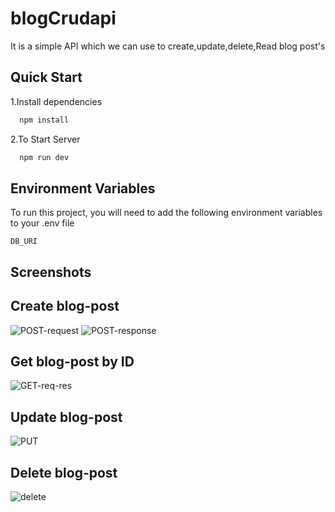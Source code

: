
# blogCrudapi

It is a simple API which we can use to create,update,delete,Read
blog post's





  



  
## Quick Start 

1.Install dependencies


```bash
  npm install
```
2.To Start Server

```bash
  npm run dev
```
  
 

## Environment Variables

To run this project, you will need to add the following environment variables to your .env file

`DB_URI`


  
## Screenshots
## Create blog-post
![POST-request](https://user-images.githubusercontent.com/48008609/129437720-f80d4360-e539-41c6-bca0-86c867fb2ec4.PNG) ![POST-response](https://user-images.githubusercontent.com/48008609/129437728-5e15fe86-a0c0-47f5-9290-eb72ea164455.PNG) 
## Get blog-post by ID
![GET-req-res](https://user-images.githubusercontent.com/48008609/129437823-2a143b4a-8502-4170-bc75-9a35e37c95db.png)
## Update blog-post
![PUT](https://user-images.githubusercontent.com/48008609/129437850-b2f385b1-f273-4f64-989c-1ca369134c5a.PNG)
## Delete blog-post
![delete](https://user-images.githubusercontent.com/48008609/129437860-079b47c6-3d15-4274-8f12-f082be768d21.PNG)




  

